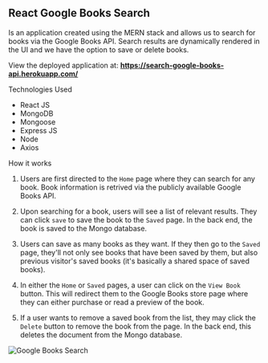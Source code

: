 ## React Google Books Search

Is an application created using the MERN stack and allows us to search for books via the Google Books API. Search results are dynamically rendered in the UI and we have the option to save or delete books.

View the deployed application at: <b><a href="https://search-google-books-api.herokuapp.com/" target="_blank">https://search-google-books-api.herokuapp.com/</a></b>

 Technologies Used
 - React JS
 - MongoDB
 - Mongoose
 - Express JS
 - Node
 - Axios

 How it works

1. Users are first directed to the `Home` page where they can search for any book. Book information is retrived via the publicly available Google Books API.

2. Upon searching for a book, users will see a list of relevant results. They can click `save` to save the book to the `Saved` page. In the back end, the book is saved to the Mongo database.

3. Users can save as many books as they want. If they then go to the `Saved` page, they'll not only see books that have been saved by them, but also previous visitor's saved books (it's basically a shared space of saved books).

4. In either the `Home` or `Saved` pages, a user can click on the `View Book` button. This will redirect them to the Google Books store page where they can either purchase or read a preview of the book.

5. If a user wants to remove a saved book from the list, they may click the `Delete` button to remove the book from the page. In the back end, this deletes the document from the Mongo database.


![Google Books Search](https://user-images.githubusercontent.com/52802240/77485425-55f33b00-6dea-11ea-986c-17e9e4572261.gif)





